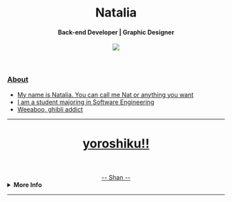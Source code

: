 <h1 align="center">Natalia</h1>
<h4 align="center">Back-end Developer <a href="/">|</a> Graphic Designer<a href="/"></h4>

<div align="center">
	<img src="https://raw.githubusercontent.com/Shanatta/nata/main/kaori.gif">
</div>

<br>
<br>
	
### About
- My name is Natalia. You can call me Nat or anything you want
- I am a student majoring in Software Engineering
- Weeaboo, ghibli addict
	
---------------------------------------------------------------------------------------------------------------------------------------------------------------------------------
	
<div align="center">
  <h1>yoroshiku!!</h1> 
 
   <br>
   <br>
    <a href="github.com/Shanatta" >-- Shan --</a>
 </div>

<details>
 <summary><b>More Info</b></summary>

### What I Learned
![Languages](https://skillicons.dev/icons?i=python,html,vercel)

---------------------------------------------------------------------------------------------------------------------------------------------------------------------------------
		
### Stats:

![](https://github-readme-stats.vercel.app/api?username=Shanatta&theme=dark&hide_border=true&include_all_commits=false&count_private=false)<br/>
![](https://github-readme-stats.vercel.app/api/top-langs/?username=Shanatta&theme=dark&hide_border=true&include_all_commits=false&count_private=false&layout=compact)
![](https://github-readme-streak-stats.herokuapp.com/?user=Shanatta&theme=dark&hide_border=true)<br/>
 </details>

---------------------------------------------------------------------------------------------------------------------------------------------------------------------------------
